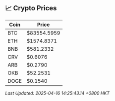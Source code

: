 ## 📈 Crypto Prices

| Coin | Price |
| ---- | ----- |
| BTC | $83554.5959 |
| ETH | $1574.8371 |
| BNB | $581.2332 |
| CRV | $0.6076 |
| ARB | $0.2790 |
| OKB | $52.2531 |
| DOGE | $0.1540 |

_Last Updated: 2025-04-16 14:25:43.14 +0800 HKT_